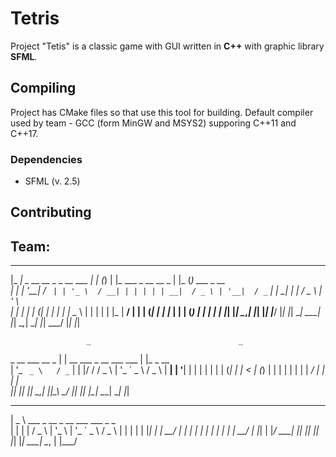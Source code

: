 # Tetris
Project "Tetis" is a classic game with GUI written in **C++** with graphic library **SFML**.

## Compiling
Project has CMake files so that use this tool for building.
Default compiler used by team - GCC (form MinGW and MSYS2) supporing C++11 and C++17.

### Dependencies
- SFML (v. 2.5)

## Contributing

## Team:
 _____                                _   _   _                           _     _                  
|_   _|  _ __    __ _   _ __    ___  | | (_) | |_    ___   _ __    __ _  | |_  (_)   ___    _ __   
  | |   | '__|  / _` | | '_ \  / __| | | | | | __|  / _ \ | '__|  / _` | | __| | |  / _ \  | '_ \  
  | |   | |    | (_| | | | | | \__ \ | | | | | |_  |  __/ | |    | (_| | | |_  | | | (_) | | | | | 
  |_|   |_|     \__,_| |_| |_| |___/ |_| |_|  \__|  \___| |_|     \__,_|  \__| |_|  \___/  |_| |_| 
                                                                                                   
                     _                                 _           
 _ __ ___     __ _  | | __   ___    _ __ ___     ___  | |_   _ __  
| '_ ` _ \   / _` | | |/ /  / _ \  | '_ ` _ \   / _ \ | __| | '__| 
| | | | | | | (_| | |   <  | (_) | | | | | | | |  __/ | |_  | |    
|_| |_| |_|  \__,_| |_|\_\  \___/  |_| |_| |_|  \___|  \__| |_|    
                                                                
 ____                                             
|  _ \    ___   _ __    _ __ ___     ___   _   _  
| | | |  / _ \ | '_ \  | '_ ` _ \   / _ \ | | | | 
| |_| | |  __/ | | | | | | | | | | |  __/ | |_| | 
|____/   \___| |_| |_| |_| |_| |_|  \___|  \__, | 
                                           |___/  